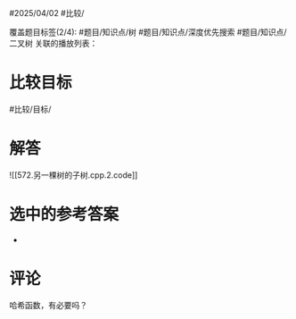 #2025/04/02 #比较/

覆盖题目标签(2/4):  #题目/知识点/树 #题目/知识点/深度优先搜索 #题目/知识点/二叉树
关联的播放列表：

# 比较目标

#比较/目标/

# 解答

![[572.另一棵树的子树.cpp.2.code]]

# 选中的参考答案

-

# 评论

哈希函数，有必要吗？